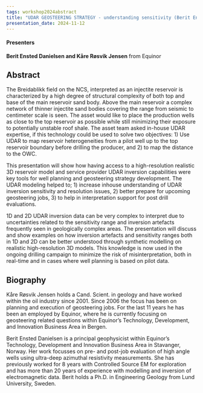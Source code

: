```yaml
---
tags: workshop2024abstract
title: "UDAR GEOSTEERING STRATEGY - understanding sensitivity (Berit Ensted Danielsen, Kåre Røsvik Jensen, Equinor)"
presentation_date: 2024-11-12
---
```

#### Presenters
**Berit Ensted Danielsen and Kåre Røsvik Jensen** from Equinor
## Abstract
The Breidablikk field on the NCS, interpreted as an injectite reservoir is characterized by a high degree of structural complexity of both top and base of the main reservoir sand body. Above the main reservoir a complex network of thinner injectite sand bodies covering the range from seismic to centimeter scale is seen. The asset would like to place the production wells as close to the top reservoir as possible while still minimizing their exposure to potentially unstable roof shale. The asset team asked in-house UDAR expertise, if this technology could be used to solve two objectives: 1) Use UDAR to map reservoir heterogeneities from a pilot well up to the top reservoir boundary before drilling the producer, and 2) to map the distance to the OWC. 

This presentation will show how having access to a high-resolution realistic 3D reservoir model and service provider UDAR inversion capabilities were key tools for well planning and geosteering strategy development. The UDAR modeling helped to; 1) increase inhouse understanding of UDAR inversion sensitivity and resolution issues, 2) better prepare for upcoming geosteering jobs, 3) to help in interpretation support for post drill evaluations. 

1D and 2D UDAR inversion data can be very complex to interpret due to uncertainties related to the sensitivity range and inversion artefacts frequently seen in geologically complex areas. The presentation will discuss and show examples on how inversion artefacts and sensitivity ranges both in 1D and 2D can be better understood through synthetic modelling on realistic high-resolution 3D models. This knowledge is now used in the ongoing drilling campaign to minimize the risk of misinterpretation, both in real-time and in cases where well planning is based on pilot data.


## Biography
Kåre Røsvik Jensen holds a Cand. Scient. in geology and have worked within the oil industry since 2001. Since 2006 the focus has been on planning and execution of geosteering jobs. For the last 11 years he has been an employed by Equinor, where he is currently focusing on geosteering related questions within Equinor’s Technology, Development, and Innovation Business Area in Bergen. 

Berit Ensted Danielsen is a principal geophysicist within Equinor’s Technology, Development and Innovation Business Area in Stavanger, Norway. Her work focusses on pre- and post-job evaluation of high angle wells using ultra-deep azimuthal resistivity measurements. She has previously worked for 8 years with Controlled Source EM for exploration and has more than 20 years of experience with modelling and inversion of electromagnetic data. Berit holds a Ph.D. in Engineering Geology from Lund University, Sweden.
